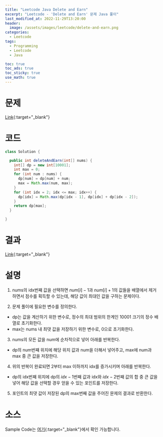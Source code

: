 ```yaml
---
title: "Leetcode Java Delete and Earn"
excerpt: "Leetcode - 'Delete and Earn' 문제 Java 풀이"
last_modified_at: 2022-11-29T13:20:00
header:
  image: /assets/images/leetcode/delete-and-earn.png
categories:
  - Leetcode
tags:
  - Programming
  - Leetcode
  - Java

toc: true
toc_ads: true
toc_sticky: true
use_math: true
---
```

# 문제
[Link](https://leetcode.com/problems/delete-and-earn){:target="_blank"}

# 코드
```java
class Solution {

  public int deleteAndEarn(int[] nums) {
    int[] dp = new int[10001];
    int max = 0;
    for (int num : nums) {
      dp[num] = dp[num] + num;
      max = Math.max(num, max);
    }
    for (int idx = 2; idx <= max; idx++) {
      dp[idx] = Math.max(dp[idx - 1], dp[idx] + dp[idx - 2]);
    }
    return dp[max];
  }

}
```

# 결과
[Link](https://leetcode.com/submissions/detail/851530240/){:target="_blank"}

# 설명
1. nums의 idx번째 값을 선택하면 $num[i] - 1$과 $num[i] + 1$의 값들을 배열에서 제거하면서 점수를 획득할 수 있는데, 해당 값이 최대인 값을 구하는 문제이다.

2. 문제 풀이에 필요한 변수를 정의한다.
- dp는 값을 계산하기 위한 변수로, 정수의 최대 범위의 한계인 10001 크기의 정수 배열로 초기화한다.
- max는 nums 내 최댓 값을 저장하기 위한 변수로, 0으로 초기화한다.

3. nums의 모든 값을 num에 순차적으로 넣어 아래를 반복한다.
- dp의 num번쨰 위치에 해당 위치 값과 num을 더해서 넣어주고, max에 num과 max 중 큰 값을 저장한다.

4. 위의 반복이 완료되면 2부터 max 이하까지 idx를 증가시키며 아래를 반복한다.
- dp의 idx번째 위치에 dp의 $idx - 1$번째 값과 idx와 $idx - 2$번째 값의 합 중 큰 값을 넣어 해당 값을 선택할 경우 얻을 수 있는 포인트를 저장한다.

5. 포인트의 최댓 값이 저장된 dp의 max번째 값을 주어진 문제의 결과로 반환한다.

# 소스
Sample Code는 [여기](https://github.com/GracefulSoul/leetcode/blob/master/src/main/java/gracefulsoul/problems/DeleteAndEarn.java){:target="_blank"}에서 확인 가능합니다.
